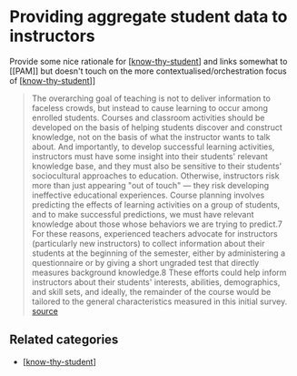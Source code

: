 # Providing aggregate student data to instructors

Provide some nice rationale for [[know-thy-student]] and links somewhat to [[PAM]] but doesn't touch on the more contextualised/orchestration focus of [[know-thy-student]]]

> The overarching goal of teaching is not to deliver information to faceless crowds, but instead to cause learning to occur among enrolled students. Courses and classroom activities should be developed on the basis of helping students discover and construct knowledge, not on the basis of what the instructor wants to talk about. And importantly, to develop successful learning activities, instructors must have some insight into their students' relevant knowledge base, and they must also be sensitive to their students' sociocultural approaches to education. Otherwise, instructors risk more than just appearing "out of touch" — they risk developing ineffective educational experiences. Course planning involves predicting the effects of learning activities on a group of students, and to make successful predictions, we must have relevant knowledge about those whose behaviors we are trying to predict.7
> For these reasons, experienced teachers advocate for instructors (particularly new instructors) to collect information about their students at the beginning of the semester, either by administering a questionnaire or by giving a short ungraded test that directly measures background knowledge.8 These efforts could help inform instructors about their students' interests, abilities, demographics, and skill sets, and ideally, the remainder of the course would be tailored to the general characteristics measured in this initial survey. [source](http://er.educause.edu/articles/2015/3/know-thy-students-providing-aggregate-student-data-to-instructors)

## Related categories

- [[know-thy-student]]

[//begin]: # "Autogenerated link references for markdown compatibility"
[know-thy-student]: ../know-thy-student.md "Know thy student"
[know-thy-student]: ../know-thy-student.md "Know thy student"
[know-thy-student]: ../know-thy-student.md "Know thy student"
[//end]: # "Autogenerated link references"
[//begin]: # "Autogenerated link references for markdown compatibility"
[know-thy-student]: ../know-thy-student "Know thy student"
[know-thy-student]: ../know-thy-student "Know thy student"
[know-thy-student]: ../know-thy-student "Know thy student"
[//end]: # "Autogenerated link references"